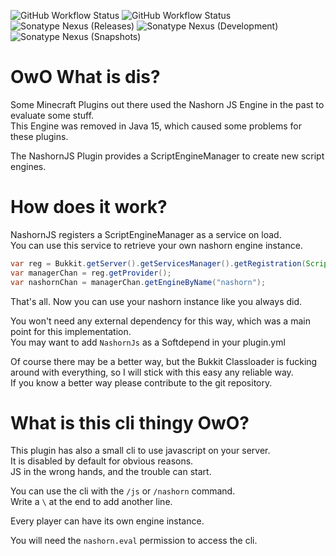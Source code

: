![GitHub Workflow Status](https://img.shields.io/github/actions/workflow/status/eldoriarpg/NashornJs/verify.yml?style=for-the-badge&label=Building)
![GitHub Workflow Status](https://img.shields.io/github/actions/workflow/status/eldoriarpg/NashornJs/publish_to_nexus.yml?style=for-the-badge&label=Publishing)
![Sonatype Nexus (Releases)](https://img.shields.io/nexus/maven-releases/de.eldoria/nashornjs?label=Release&logo=Release&server=https%3A%2F%2Feldonexus.de&style=for-the-badge)
![Sonatype Nexus (Development)](https://img.shields.io/nexus/maven-dev/de.eldoria/nashornjs?label=DEV&logo=Release&server=https%3A%2F%2Feldonexus.de&style=for-the-badge)
![Sonatype Nexus (Snapshots)](https://img.shields.io/nexus/s/de.eldoria/nashornjs?color=orange&label=Snapshot&server=https%3A%2F%2Feldonexus.de&style=for-the-badge)

# OwO What is dis?

Some Minecraft Plugins out there used the Nashorn JS Engine in the past to evaluate some stuff.\
This Engine was removed in Java 15, which caused some problems for these plugins.

The NashornJS Plugin provides a ScriptEngineManager to create new script engines.

# How does it work?

NashornJS registers a ScriptEngineManager as a service on load.\
You can use this service to retrieve your own nashorn engine instance.


``` java
var reg = Bukkit.getServer().getServicesManager().getRegistration(ScriptEngineManager.class);
var managerChan = reg.getProvider();
var nashornChan = managerChan.getEngineByName("nashorn");
```

That's all. Now you can use your nashorn instance like you always did.

You won't need any external dependency for this way, which was a main point for this implementation.\
You may want to add `NashornJs` as a Softdepend in your plugin.yml

Of course there may be a better way, but the Bukkit Classloader is fucking around with everything, so I will stick with this easy any reliable way.\
If you know a better way please contribute to the git repository.

# What is this cli thingy OwO?
This plugin has also a small cli to use javascript on your server.\
It is disabled by default for obvious reasons.\
JS in the wrong hands, and the trouble can start.

You can use the cli with the `/js` or `/nashorn` command.\
Write a `\` at the end to add another line.

Every player can have its own engine instance.

You will need the `nashorn.eval` permission to access the cli.

